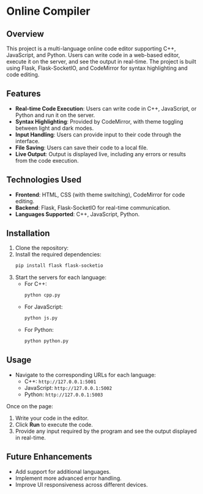 # Online Compiler

## Overview
This project is a multi-language online code editor supporting C++, JavaScript, and Python. Users can write code in a web-based editor, execute it on the server, and see the output in real-time. The project is built using Flask, Flask-SocketIO, and CodeMirror for syntax highlighting and code editing.

## Features
- **Real-time Code Execution**: Users can write code in C++, JavaScript, or Python and run it on the server.
- **Syntax Highlighting**: Provided by CodeMirror, with theme toggling between light and dark modes.
- **Input Handling**: Users can provide input to their code through the interface.
- **File Saving**: Users can save their code to a local file.
- **Live Output**: Output is displayed live, including any errors or results from the code execution.

## Technologies Used
- **Frontend**: HTML, CSS (with theme switching), CodeMirror for code editing.
- **Backend**: Flask, Flask-SocketIO for real-time communication.
- **Languages Supported**: C++, JavaScript, Python.

## Installation
1. Clone the repository:
2. Install the required dependencies:
   ```bash
   pip install flask flask-socketio
   ```
3. Start the servers for each language:
   - For C++:
     ```bash
     python cpp.py
     ```
   - For JavaScript:
     ```bash
     python js.py
     ```
   - For Python:
     ```bash
     python python.py
     ```

## Usage
- Navigate to the corresponding URLs for each language:
  - C++: `http://127.0.0.1:5001`
  - JavaScript: `http://127.0.0.1:5002`
  - Python: `http://127.0.0.1:5003`

Once on the page:
1. Write your code in the editor.
2. Click **Run** to execute the code.
3. Provide any input required by the program and see the output displayed in real-time.

## Future Enhancements
- Add support for additional languages.
- Implement more advanced error handling.
- Improve UI responsiveness across different devices.
